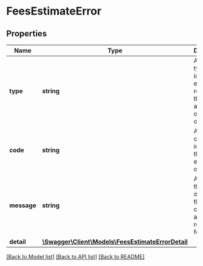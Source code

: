 # FeesEstimateError

## Properties

Name | Type | Description | Notes
------------ | ------------- | ------------- | -------------
**type** | **string** | An error type, identifying either the receiver or the sender as the originator of the error. |
**code** | **string** | An error code that identifies the type of error that occurred. |
**message** | **string** | A message that describes the error condition in a human-readable form. |
**detail** | [**\Swagger\Client\Models\FeesEstimateErrorDetail**](FeesEstimateErrorDetail.md) |  |

[[Back to Model list]](../../README.md#documentation-for-models) [[Back to API list]](../../README.md#documentation-for-api-endpoints) [[Back to README]](../../README.md)

